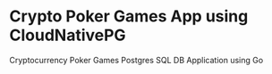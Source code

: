 # Crypto Poker Games App using CloudNativePG
Cryptocurrency Poker Games Postgres SQL DB Application using Go 
